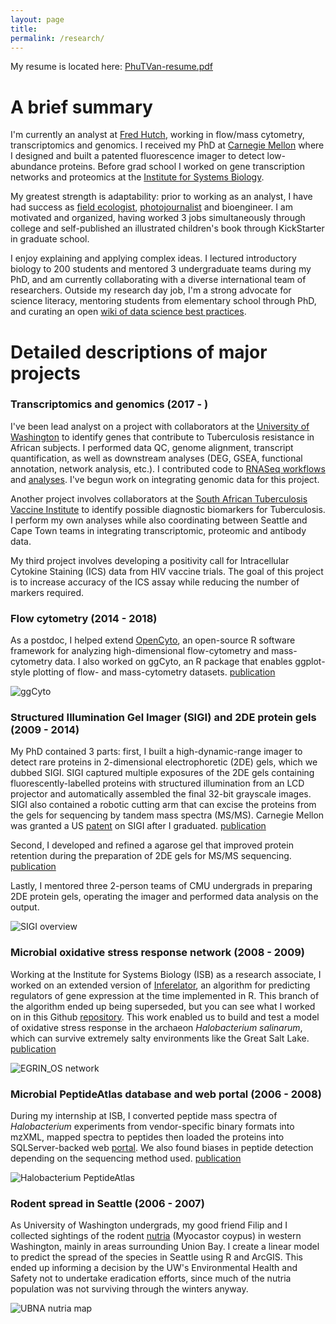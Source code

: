 ```yaml
---
layout: page
title: 
permalink: /research/
---
```


My resume is located here: [PhuTVan-resume.pdf](PhuTVan-resume.pdf)

# A brief summary

I'm currently an analyst at [Fred Hutch](http://rglab.org), working in flow/mass cytometry, transcriptomics and genomics. I received my PhD at [Carnegie Mellon](https://cmu.edu/bio) where I designed and built a patented fluorescence imager to detect low-abundance proteins. Before grad school I worked on gene transcription networks and proteomics at the [Institute for Systems Biology](https://baliga.systemsbiology.net/). 

My greatest strength is adaptability: prior to working as an analyst, I have had success as [field ecologist](https://www.fs.usda.gov/colville), [photojournalist](https://makingtheprince.blogspot.com/2013/11/meet-author.html) and bioengineer. I am motivated and organized, having worked 3 jobs simultaneously through college and self-published an illustrated children's book through KickStarter in graduate school. 

I enjoy explaining and applying complex ideas. I lectured introductory biology to 200 students and mentored 3 undergraduate teams during my PhD, and am currently collaborating with a diverse international team of researchers. Outside my research day job, I'm a strong advocate for science literacy, mentoring students from elementary school through PhD, and curating an open [wiki of data science best practices](https://sciwiki.fredhutch.org).

# Detailed descriptions of major projects

### Transcriptomics and genomics (2017 - )
I've been lead analyst on a project with collaborators at the [University of Washington](https://www.washington.edu/) to identify genes that contribute to Tuberculosis resistance in African subjects. I performed data QC, genome alignment, transcript quantification, as well as downstream analyses (DEG, GSEA, functional annotation, network analysis, etc.). I contributed code to [RNASeq workflows](https://github.com/rglab/rnaseqpipeliner) and [analyses](https://github.com/ptvan/r-snippets). I've begun work on integrating genomic data for this project.

Another project involves collaborators at the [South African Tuberculosis Vaccine Institute](http://www.satvi.uct.ac.za/) to identify possible diagnostic biomarkers for Tuberculosis. I perform my own analyses while also coordinating between Seattle and Cape Town teams in integrating transcriptomic, proteomic and antibody data. 

My third project involves developing a positivity call for Intracellular Cytokine Staining (ICS) data from HIV vaccine trials. The goal of this project is to increase accuracy of the ICS assay while reducing the number of markers required.

### Flow cytometry (2014 - 2018)
As a postdoc, I helped extend [OpenCyto](http://opencyto.org), an open-source R software framework for analyzing high-dimensional flow-cytometry and mass-cytometry data. I also worked on ggCyto, an R package that enables ggplot-style plotting of flow- and mass-cytometry datasets. [publication](https://www.ncbi.nlm.nih.gov/pmc/articles/PMC6223365/)

![ggCyto](/images/ggcyto-example.jpg "ggcyto-example.jpg")

### Structured Illumination Gel Imager (SIGI) and 2DE protein gels (2009 - 2014)
My PhD contained 3 parts: first, I built a high-dynamic-range imager to detect rare proteins in 2-dimensional electrophoretic (2DE) gels, which we dubbed SIGI. SIGI captured multiple exposures of the 2DE gels containing fluorescently-labelled proteins with structured illumination from an LCD projector and automatically assembled the final 32-bit grayscale images. SIGI also contained a robotic cutting arm that can excise the proteins from the gels for sequencing by tandem mass spectra (MS/MS).  Carnegie Mellon was granted a US [patent](https://patents.google.com/patent/US10362237B2/) on SIGI after I graduated. [publication](https://www.ncbi.nlm.nih.gov/pubmed/24935033)

Second, I developed and refined a agarose gel that improved protein retention during the preparation of 2DE gels for MS/MS sequencing. [publication](https://www.ncbi.nlm.nih.gov/pubmed/25042010)

Lastly, I mentored three 2-person teams of CMU undergrads in preparing 2DE protein gels, operating the imager and performed data analysis on the output.

![SIGI overview](/images/SIGI-operation.jpg "SIGI-operation.jpg")

### Microbial oxidative stress response network (2008 - 2009)
Working at the Institute for Systems Biology (ISB) as a research associate, I worked on an extended version of [Inferelator](https://www.ncbi.nlm.nih.gov/pubmed/16686963), an algorithm for predicting regulators of gene expression at the time implemented in R. This branch of the algorithm ended up being superseded, but you can see what I worked on in this Github [repository](https://github.com/ptvan/inferelator-ancient). This work enabled us to build and test a model of oxidative stress response in the archaeon _Halobacterium salinarum_, which can survive extremely salty environments like the Great Salt Lake. [publication](https://www.ncbi.nlm.nih.gov/pmc/articles/PMC1987344/) 

![EGRIN_OS network](/images/EGRIN_OS-network.jpg "EGRIN_OS-network.jpg")

### Microbial PeptideAtlas database and web portal (2006 - 2008)
During my internship at ISB, I converted peptide mass spectra of _Halobacterium_ experiments from vendor-specific binary formats into mzXML, mapped spectra to peptides then loaded the proteins into SQLServer-backed web [portal](https://peptideatlas.org). We also found biases in peptide detection depending on the sequencing method used. [publication](https://www.ncbi.nlm.nih.gov/pmc/articles/PMC2643335/)

![Halobacterium PeptideAtlas](/images/halopeptideatlas-peptidecount.jpg "halopeptideatlas-peptidecount.jpg")

### Rodent spread in Seattle (2006 - 2007)
As University of Washington undergrads, my good friend Filip and I collected sightings of the rodent [nutria](https://en.wikipedia.org/wiki/Coypu) (Myocastor coypus) in western Washington, mainly in areas surrounding Union Bay. I create a linear model to predict the spread of the species in Seattle using R and ArcGIS. This ended up informing a decision by the UW's Environmental Health and Safety not to undertake eradication efforts, since much of the nutria population was not surviving through the winters anyway. 

![UBNA nutria map](/images/UBNA-model.jpg "UBNA-model.jpg")